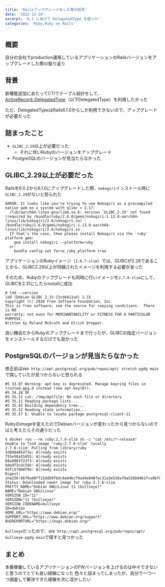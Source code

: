```yaml
---
title: 'Railsアップグレードをした際の知見'
date: '2022-12-20'
excerpt: '6.1 にあげて DelegatedType を使った'
categories: 'Ruby,Ruby on Rails'
---
```


## 概要

自分の会社でproduction運用しているアプリケーションのRailsバージョンをアップグレードした際の振り返り

## 背景

新機能追加にあたってCTIでテーブル設計をして、[ActiveRecord::DelegatedType](https://api.rubyonrails.org/classes/ActiveRecord/DelegatedType.html)（以下DelegatedType）を利用したかった

ただ、DelegatedTypeはRails6.1.0からしか利用できないので、アップグレードが必要だった

## 詰まったこと

- `GLIBC_2.29`以上が必要だった
  - それに伴いRubyのバージョンをアップグレード
- PostgreSQLのバージョンが見当たらなかった

## GLIBC_2.29以上が必要だった

Railsを6.0.2から6.1.0にアップグレードした際、`nokogiri`インストール時に`GLIBC_2.29`がないと怒られた

```plaintext
ERROR: It looks like you're trying to use Nokogiri as a precompiled native gem on a system with glibc < 2.17:
  /lib/aarch64-linux-gnu/libm.so.6: version `GLIBC_2.29' not found (required by /bundle/ruby/2.6.0/gems/nokogiri-1.13.8-aarch64-linux/lib/nokogiri/2.6/nokogiri.so) - /bundle/ruby/2.6.0/gems/nokogiri-1.13.8-aarch64-linux/lib/nokogiri/2.6/nokogiri.so
  If that's the case, then please install Nokogiri via the `ruby` platform gem:
    gem install nokogiri --platform=ruby
  or:
    bundle config set force_ruby_platform true
```

アプリケーションのRubyイメージ（`2.6.7-slim`）では、GLIBCが2.28であることから、GLIBC2.29以上が同梱されたイメージを利用する必要があった

そのため、Rubyのアップグレードも同時に行いイメージを`2.7.6-slim`にして、GLIBCを2.31にしたらinstallに成功

```plaintext
# ldd --version
ldd (Debian GLIBC 2.31-13+deb11u4) 2.31
Copyright (C) 2020 Free Software Foundation, Inc.
This is free software; see the source for copying conditions.  There is NO
warranty; not even for MERCHANTABILITY or FITNESS FOR A PARTICULAR PURPOSE.
Written by Roland McGrath and Ulrich Drepper.
```

良い機会だからRubyのアップグレードまで行ったが、GLIBCの指定バージョンをインストールするだけでも良かった

## PostgreSQLのバージョンが見当たらなかった

修正前は`deb http://apt.postgresql.org/pub/repos/apt/ stretch-pgdg main`で探していたが見つからないと怒られる

```plaintext
#5 33.87 Warning: apt-key is deprecated. Manage keyring files in trusted.gpg.d instead (see apt-key(8)).
#5 34.28 OK
#5 35.11 cat: /tmp/Aptfile: No such file or directory
#5 35.11 Reading package lists...
#5 35.42 Building dependency tree...
#5 35.52 Reading state information...
#5 35.57 E: Unable to locate package postgresql-client-11
```

Rubyのimageを変えたのでDebianバージョンが変わったから見つからないのではと考えたらその通りだった

```plaintext
$ docker run --rm ruby:2.7.6-slim sh -c "cat /etc/*-release"
Unable to find image 'ruby:2.7.6-slim' locally
2.7.6-slim: Pulling from library/ruby
3d898485473e: Already exists
755e58a55855: Already exists
68a9083723f3: Already exists
b8edf3cdc5de: Already exists
93fc5708079e: Already exists
Digest: sha256:86f0a40ff15ddb9fbdc0a64bcf9ad4e048fec31a3e538a79a526b0461fca9bf8
Status: Downloaded newer image for ruby:2.7.6-slim
PRETTY_NAME="Debian GNU/Linux 11 (bullseye)"
NAME="Debian GNU/Linux"
VERSION_ID="11"
VERSION="11 (bullseye)"
VERSION_CODENAME=bullseye
ID=debian
HOME_URL="https://www.debian.org/"
SUPPORT_URL="https://www.debian.org/support"
BUGREPORTURL="https://bugs.debian.org/"
```

`bullseye`だったので、`deb http://apt.postgresql.org/pub/repos/apt/ bullseye-pgdg main`で探すと見つかった

## まとめ

本番稼働しているアプリケーションのFWバージョンを上げるのは中々できないと思うのでとても良い経験になった
色々と詰まってしまったが、自分で一つ一つ調査して解決できた経験を次に活かしたい
